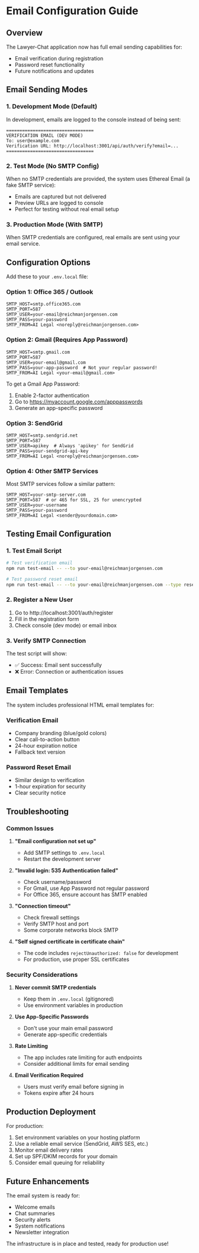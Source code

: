 # Email Configuration Guide

## Overview

The Lawyer-Chat application now has full email sending capabilities for:
- Email verification during registration
- Password reset functionality
- Future notifications and updates

## Email Sending Modes

### 1. Development Mode (Default)
In development, emails are logged to the console instead of being sent:
```
=================================
VERIFICATION EMAIL (DEV MODE)
To: user@example.com
Verification URL: http://localhost:3001/api/auth/verify?email=...
=================================
```

### 2. Test Mode (No SMTP Config)
When no SMTP credentials are provided, the system uses Ethereal Email (a fake SMTP service):
- Emails are captured but not delivered
- Preview URLs are logged to console
- Perfect for testing without real email setup

### 3. Production Mode (With SMTP)
When SMTP credentials are configured, real emails are sent using your email service.

## Configuration Options

Add these to your `.env.local` file:

### Option 1: Office 365 / Outlook
```env
SMTP_HOST=smtp.office365.com
SMTP_PORT=587
SMTP_USER=your-email@reichmanjorgensen.com
SMTP_PASS=your-password
SMTP_FROM=AI Legal <noreply@reichmanjorgensen.com>
```

### Option 2: Gmail (Requires App Password)
```env
SMTP_HOST=smtp.gmail.com
SMTP_PORT=587
SMTP_USER=your-email@gmail.com
SMTP_PASS=your-app-password  # Not your regular password!
SMTP_FROM=AI Legal <your-email@gmail.com>
```

To get a Gmail App Password:
1. Enable 2-factor authentication
2. Go to https://myaccount.google.com/apppasswords
3. Generate an app-specific password

### Option 3: SendGrid
```env
SMTP_HOST=smtp.sendgrid.net
SMTP_PORT=587
SMTP_USER=apikey  # Always 'apikey' for SendGrid
SMTP_PASS=your-sendgrid-api-key
SMTP_FROM=AI Legal <noreply@reichmanjorgensen.com>
```

### Option 4: Other SMTP Services
Most SMTP services follow a similar pattern:
```env
SMTP_HOST=your-smtp-server.com
SMTP_PORT=587  # or 465 for SSL, 25 for unencrypted
SMTP_USER=your-username
SMTP_PASS=your-password
SMTP_FROM=AI Legal <sender@yourdomain.com>
```

## Testing Email Configuration

### 1. Test Email Script
```bash
# Test verification email
npm run test-email -- --to your-email@reichmanjorgensen.com

# Test password reset email
npm run test-email -- --to your-email@reichmanjorgensen.com --type reset
```

### 2. Register a New User
1. Go to http://localhost:3001/auth/register
2. Fill in the registration form
3. Check console (dev mode) or email inbox

### 3. Verify SMTP Connection
The test script will show:
- ✅ Success: Email sent successfully
- ❌ Error: Connection or authentication issues

## Email Templates

The system includes professional HTML email templates for:

### Verification Email
- Company branding (blue/gold colors)
- Clear call-to-action button
- 24-hour expiration notice
- Fallback text version

### Password Reset Email
- Similar design to verification
- 1-hour expiration for security
- Clear security notice

## Troubleshooting

### Common Issues

1. **"Email configuration not set up"**
   - Add SMTP settings to `.env.local`
   - Restart the development server

2. **"Invalid login: 535 Authentication failed"**
   - Check username/password
   - For Gmail, use App Password not regular password
   - For Office 365, ensure account has SMTP enabled

3. **"Connection timeout"**
   - Check firewall settings
   - Verify SMTP host and port
   - Some corporate networks block SMTP

4. **"Self signed certificate in certificate chain"**
   - The code includes `rejectUnauthorized: false` for development
   - For production, use proper SSL certificates

### Security Considerations

1. **Never commit SMTP credentials**
   - Keep them in `.env.local` (gitignored)
   - Use environment variables in production

2. **Use App-Specific Passwords**
   - Don't use your main email password
   - Generate app-specific credentials

3. **Rate Limiting**
   - The app includes rate limiting for auth endpoints
   - Consider additional limits for email sending

4. **Email Verification Required**
   - Users must verify email before signing in
   - Tokens expire after 24 hours

## Production Deployment

For production:

1. Set environment variables on your hosting platform
2. Use a reliable email service (SendGrid, AWS SES, etc.)
3. Monitor email delivery rates
4. Set up SPF/DKIM records for your domain
5. Consider email queuing for reliability

## Future Enhancements

The email system is ready for:
- Welcome emails
- Chat summaries
- Security alerts
- System notifications
- Newsletter integration

The infrastructure is in place and tested, ready for production use!